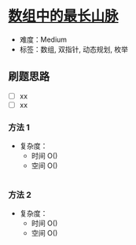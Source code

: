 # [数组中的最长山脉](https://leetcode-cn.com/problems/longest-mountain-in-array/)

- 难度：Medium
- 标签：数组, 双指针, 动态规划, 枚举

## 刷题思路

- [ ] xx
- [ ] xx

### 方法 1

- 复杂度：
    - 时间 O()
    - 空间 O()

``` js

```

### 方法 2

- 复杂度：
    - 时间 O()
    - 空间 O()

``` js

```
